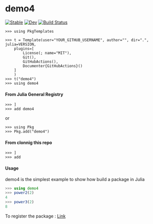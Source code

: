 # demo4

[![Stable](https://img.shields.io/badge/docs-stable-blue.svg)](https://ziaee.github.io/demo4.jl/stable/)
[![Dev](https://img.shields.io/badge/docs-dev-blue.svg)](https://ziaee.github.io/demo4.jl/dev/)
[![Build Status](https://github.com/ziaeemehr/demo4.jl/actions/workflows/CI.yml/badge.svg?branch=main)](https://github.com/ziaee/demo4.jl/actions/workflows/CI.yml?query=branch%3Amain)

```julia-repl
>>> using PkgTemplates

>>> t = Template(user="YOUR_GITHUB_USERNAME", author="", dir=".", julia=VERSION,
    plugins=[
        License(; name="MIT"), 
        Git(), 
        GitHubActions(), 
        Documenter{GitHubActions}()
    ]
    )
>>> t("demo4")
>>> using demo4
```

#### From Julia General Registry
```julia-repl
>>> ]
>>> add demo4
```

or 

```julia-repl
>>> using Pkg
>>> Pkg.add("demo4")
```

#### From clonnig this repo
```julia-repl
>>> ]
>>> add
```

#### Usage
demo4 is the simplest example to show how build a package in Julia
```julia
>>> using demo4
>>> power2(2) 
4
>>> power3(2)
8
```

To register the package : [Link](https://github.com/JuliaRegistries/Registrator.jl)
